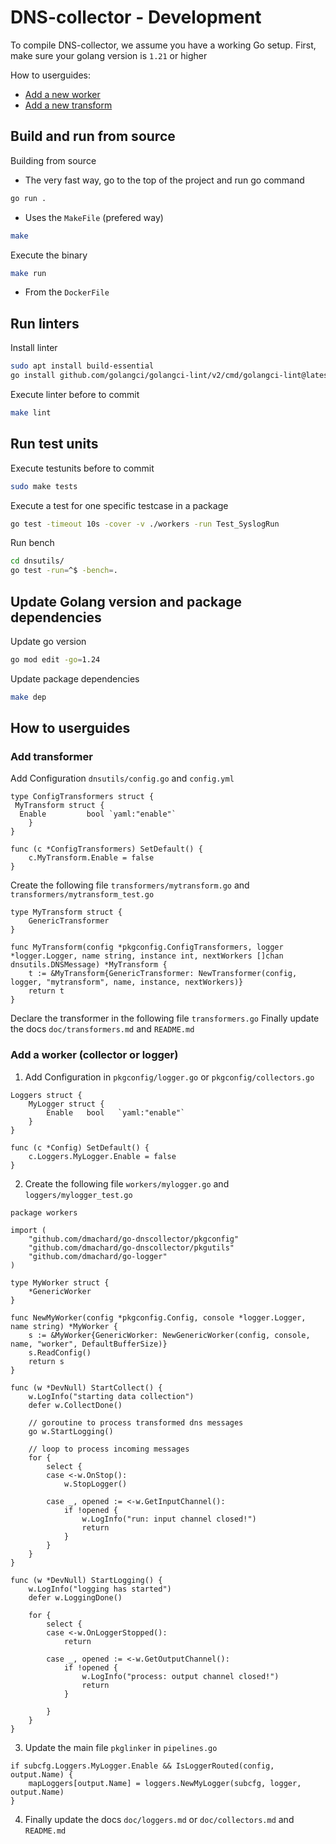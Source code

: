 
# DNS-collector - Development

To compile DNS-collector, we assume you have a working Go setup.
First, make sure your golang version is `1.21` or higher

How to userguides:

- [Add a new worker](#add-a-worker-collector-or-logger)
- [Add a new transform](#add-transformer)

## Build and run from source

Building from source

- The very fast way, go to the top of the project and run go command

```bash
go run .
```

- Uses the `MakeFile` (prefered way)

```bash
make
```

Execute the binary

```bash
make run
```

- From the `DockerFile`

## Run linters

Install linter

```bash
sudo apt install build-essential
go install github.com/golangci/golangci-lint/v2/cmd/golangci-lint@latest
```

Execute linter before to commit

```bash
make lint
```

## Run test units

Execute testunits before to commit

```bash
sudo make tests
```

Execute a test for one specific testcase in a package

```bash
go test -timeout 10s -cover -v ./workers -run Test_SyslogRun
```

Run bench

```bash
cd dnsutils/
go test -run=^$ -bench=.
```

## Update Golang version and package dependencies

Update go version

```bash
go mod edit -go=1.24
```

Update package dependencies

```bash
make dep
```

## How to userguides

### Add transformer

Add Configuration `dnsutils/config.go` and `config.yml`

```golang
type ConfigTransformers struct {
 MyTransform struct {
  Enable         bool `yaml:"enable"`
    }
}
```

```golang
func (c *ConfigTransformers) SetDefault() {
    c.MyTransform.Enable = false
}
```

Create the following file `transformers/mytransform.go` and `transformers/mytransform_test.go`

```golang
type MyTransform struct {
	GenericTransformer
}

func MyTransform(config *pkgconfig.ConfigTransformers, logger *logger.Logger, name string, instance int, nextWorkers []chan dnsutils.DNSMessage) *MyTransform {
	t := &MyTransform{GenericTransformer: NewTransformer(config, logger, "mytransform", name, instance, nextWorkers)}
	return t
}
```

Declare the transformer in the following file `transformers.go`
Finally update the docs `doc/transformers.md` and `README.md`

### Add a worker (collector or logger)

1. Add Configuration in `pkgconfig/logger.go`  or `pkgconfig/collectors.go`

```golang
Loggers struct {
    MyLogger struct {
        Enable   bool   `yaml:"enable"`
    }
}
```

```golang
func (c *Config) SetDefault() {
    c.Loggers.MyLogger.Enable = false
}
```

2. Create the following file `workers/mylogger.go` and `loggers/mylogger_test.go`

```golang
package workers

import (
	"github.com/dmachard/go-dnscollector/pkgconfig"
	"github.com/dmachard/go-dnscollector/pkgutils"
	"github.com/dmachard/go-logger"
)

type MyWorker struct {
	*GenericWorker
}

func NewMyWorker(config *pkgconfig.Config, console *logger.Logger, name string) *MyWorker {
	s := &MyWorker{GenericWorker: NewGenericWorker(config, console, name, "worker", DefaultBufferSize)}
	s.ReadConfig()
	return s
}

func (w *DevNull) StartCollect() {
	w.LogInfo("starting data collection")
	defer w.CollectDone()

	// goroutine to process transformed dns messages
	go w.StartLogging()

	// loop to process incoming messages
	for {
		select {
		case <-w.OnStop():
			w.StopLogger()

		case _, opened := <-w.GetInputChannel():
			if !opened {
				w.LogInfo("run: input channel closed!")
				return
			}
		}
	}
}

func (w *DevNull) StartLogging() {
	w.LogInfo("logging has started")
	defer w.LoggingDone()

	for {
		select {
		case <-w.OnLoggerStopped():
			return

		case _, opened := <-w.GetOutputChannel():
			if !opened {
				w.LogInfo("process: output channel closed!")
				return
			}

		}
	}
}
```

3. Update the main file `pkglinker` in `pipelines.go`

```golang
if subcfg.Loggers.MyLogger.Enable && IsLoggerRouted(config, output.Name) {
    mapLoggers[output.Name] = loggers.NewMyLogger(subcfg, logger, output.Name)
}
```

4. Finally update the docs `doc/loggers.md` or `doc/collectors.md` and `README.md`